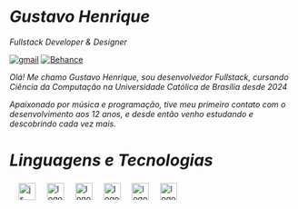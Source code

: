 <h1><i>Gustavo Henrique</i></h1>
<p><i>Fullstack Developer & Designer</i></p>

[![gmail](https://img.shields.io/badge/Gmail-D14836?style=for-the-badge&logo=gmail&logoColor=white)](gustaavoaraujjo9@gmail.com)
[![Behance](https://img.shields.io/badge/Behance-1769ff?style=for-the-badge&logo=behance&logoColor=white)](https://www.behance.net/Tavinhuu)


<i>Olá! Me chamo Gustavo Henrique, sou desenvolvedor Fullstack, cursando Ciência da Computação na Universidade Católica de Brasília desde 2024

Apaixonado por música e programação, tive meu primeiro contato com o desenvolvimento aos 12 anos, e desde então venho estudando e descobrindo cada vez mais.</i>

<h1><i>Linguagens e Tecnologias</i></h1>

###

<div align="left">
  <img width="12" />
  <img src="https://skillicons.dev/icons?i=js" height="30" alt="js logo"  />
  <img width="12" />
  <img src="https://skillicons.dev/icons?i=html" height="30" alt="logo"  />
  <img width="12" />
  <img src="https://skillicons.dev/icons?i=css" height="30" alt="logo"  />
  <img width="12" />
  <img src="https://skillicons.dev/icons?i=py" height="30" alt="logo"  />
  <img width="12" />
  <img src="https://skillicons.dev/icons?i=c" height="30" alt="logo"  />
  <img width="12" />
  <img src="https://skillicons.dev/icons?i=java" height="30" alt="logo"  />
</div>

###

###

<br clear="both">

###
